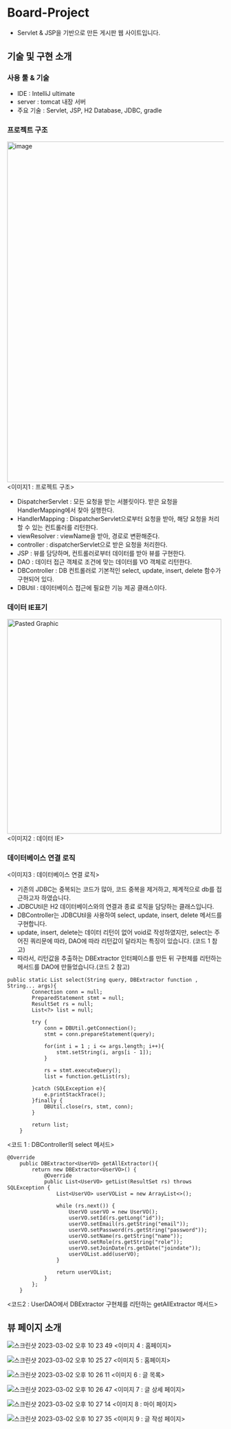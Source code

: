 # Board-Project
* Servlet & JSP을 기반으로 만든 게시판 웹 사이트입니다.

## 기술 및 구현 소개

### 사용 툴 & 기술
* IDE : IntelliJ ultimate
* server : tomcat 내장 서버
* 주요 기술 : Servlet, JSP, H2 Database, JDBC, gradle

### 프로젝트 구조
<img width="790" alt="image" src="https://user-images.githubusercontent.com/97227920/222411507-77723e9d-680d-42db-a07b-0039576a2173.png">
<이미지1 : 프로젝트 구조>

* DispatcherServlet : 모든 요청을 받는 서블릿이다. 받은 요청을 HandlerMapping에서 찾아 실행한다.
* HandlerMapping : DispatcherServlet으로부터 요청을 받아, 해당 요청을 처리할 수 있는 컨트롤러를 리턴한다.
* viewResolver : viewName을 받아, 경로로 변환해준다.
* controller : dispatcherServlet으로 받은 요청을 처리한다.
* JSP : 뷰를 담당하며, 컨트롤러로부터 데이터를 받아 뷰를 구현한다.
* DAO : 데이터 접근 객체로 조건에 맞는 데이터를 VO 객체로 리턴한다.
* DBController : DB 컨트롤러로 기본적인 select, update, insert, delete 함수가 구현되어 있다.
* DBUtil : 데이터베이스 접근에 필요한 기능 제공 클래스이다.

### 데이터 IE표기
<img width="498" alt="Pasted Graphic" src="https://user-images.githubusercontent.com/97227920/221395702-27ba0624-a345-487a-b7c8-05c14f1086a1.png">
<이미지2 : 데이터 IE>

### 데이터베이스 연결 로직
<이미지3 : 데이터베이스 연결 로직>

* 기존의 JDBC는 중복되는 코드가 많아, 코드 중복을 제거하고, 체계적으로 db를 접근하고자 하였습니다.
* JDBCUtil은 H2 데이터베이스와의 연결과 종료 로직을 담당하는 클래스입니다.
* DBController는 JDBCUtil을 사용하여 select, update, insert, delete 메서드를 구현합니다.
* update, insert, delete는 데이터 리턴이 없어 void로 작성하였지만, select는 주어진 쿼리문에 따라, DAO에 따라 리턴값이 달라지는 특징이 있습니다. (코드 1 참고)
* 따라서, 리턴값을 추출하는 DBExtractor 인터페이스를 만든 뒤 구현체를 리턴하는 메서드를 DAO에 만들었습니다.(코드 2 참고)


```
public static List select(String query, DBExtractor function , String... args){
        Connection conn = null;
        PreparedStatement stmt = null;
        ResultSet rs = null;
        List<?> list = null;

        try {
            conn = DBUtil.getConnection();
            stmt = conn.prepareStatement(query);

            for(int i = 1 ; i <= args.length; i++){
                stmt.setString(i, args[i - 1]);
            }

            rs = stmt.executeQuery();
            list = function.getList(rs);

        }catch (SQLException e){
            e.printStackTrace();
        }finally {
            DBUtil.close(rs, stmt, conn);
        }

        return list;
    }
```
<코드 1 : DBController의 select 메서드>


```
@Override
    public DBExtractor<UserVO> getAllExtractor(){
        return new DBExtractor<UserVO>() {
            @Override
            public List<UserVO> getList(ResultSet rs) throws SQLException {
                List<UserVO> userVOList = new ArrayList<>();

                while (rs.next()) {
                    UserVO userVO = new UserVO();
                    userVO.setId(rs.getLong("id"));
                    userVO.setEmail(rs.getString("email"));
                    userVO.setPassword(rs.getString("password"));
                    userVO.setName(rs.getString("name"));
                    userVO.setRole(rs.getString("role"));
                    userVO.setJoinDate(rs.getDate("joindate"));
                    userVOList.add(userVO);
                }

                return userVOList;
            }
        };
    }
```
<코드2 : UserDAO에서 DBExtractor 구현체를 리턴하는 getAllExtractor 메서드>


## 뷰 페이지 소개
![스크린샷 2023-03-02 오후 10 23 49](https://user-images.githubusercontent.com/97227920/222440755-e0d01536-5a2a-4a0e-8e17-157e3ccbc7a3.png)
<이미지 4 : 홈페이지>

![스크린샷 2023-03-02 오후 10 25 27](https://user-images.githubusercontent.com/97227920/222441116-2138b371-81f1-42ac-9d07-69da6e1abaa3.png)
<이미지 5 : 홈페이지>

![스크린샷 2023-03-02 오후 10 26 11](https://user-images.githubusercontent.com/97227920/222441314-2913c97c-2c67-41ee-b814-562a4aef5319.png)
<이미지 6 : 글 목록>

![스크린샷 2023-03-02 오후 10 26 47](https://user-images.githubusercontent.com/97227920/222441429-44839955-ee5c-4139-82b2-4c3c6753eee4.png)
<이미지 7 : 글 상세 페이지>

![스크린샷 2023-03-02 오후 10 27 14](https://user-images.githubusercontent.com/97227920/222441537-1fffdb08-a51f-4b4d-8028-1e1c41e411ad.png)
<이미지 8 : 마이 페이지>

![스크린샷 2023-03-02 오후 10 27 35](https://user-images.githubusercontent.com/97227920/222441649-043bd9e2-c1b6-4cb8-82a2-ec233fa199d4.png)
<이미지 9 : 글 작성 페이지>
